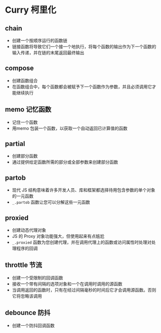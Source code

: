 # Curry 柯里化

## chain

+ 创建一个按顺序运行的函数链
+ 链接函数将导致它们一个接一个地执行，将每个函数的输出作为下一个函数的输入传递，并在链的末尾返回最终输出

## compose

+ 创建函数组合
+ 在函数组合中，每个函数都会被赋予下一个函数作为参数，并且必须调用它才能继续执行



## memo 记忆函数

+ 记住一个函数
+ 用memo 包装一个函数，以获取一个自动返回已计算值的函数

## partial

+ 创建部分函数
+ 通过提供给定函数所需的部分或全部参数来创建部分函数

## partob

+ 现代 JS 结构意味着许多开发人员、库和框架都选择待用包含参数的单个对象的一元函数
+ `_.partob` 函数让您可以分解这些一元函数

## proxied

+ 创建动态代理对象
+ JS 的 Proxy 对象功能强大，但使用起来有点尴尬
+ `_.proxied` 函数为您创建代理，并在调用代理上的函数或访问属性时处理对处理程序的回调

## throttle 节流

+ 创建一个受限制的回调函数
+ 接收一个带有间隔的选项对象和一个在调用时调用的源函数
+ 当调用返回的函数时，只有在经过间隔毫秒的时间后它才会调用源函数。否则它将忽略该调用

## debounce 防抖

+ 创建一个防抖回调函数

